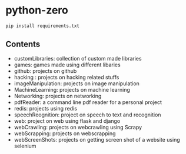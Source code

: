 # python-zero

```python
pip install requirements.txt
```

## Contents

- customLibraries: collection of custom made libraries
- games: games made using different libaries
- github: projects on github
- hacking : projects on hacking related stuffs
- imageManipulation: projects on image manipulation
- MachineLearning: projects on machine learning
- Networking: projects on networking
- pdfReader: a command line pdf reader for a personal project
- redis: projects using redis
- speechReognition: project on speech to text and recognition
- web: project on web using flask and django
- webCrawling: projects on webcrawling using Scrapy
- webScrapping: projects on webscrapping
- webScreenShots: projects on getting screen shot of a website using selenium